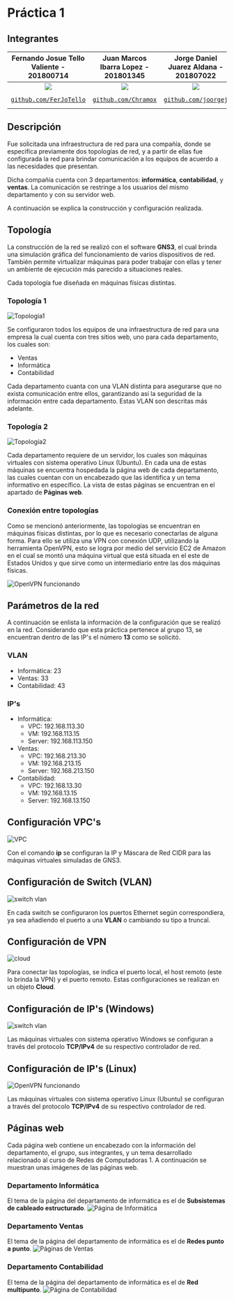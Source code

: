 # Práctica 1

## Integrantes
| Fernando Josue Tello Valiente - 201800714 | Juan Marcos Ibarra Lopez - 201801345 | Jorge Daniel Juarez Aldana - 201807022 | Jose Carlos Jimenez - 201801195 |
|:-------------------------------------------------------------------------------:|:----------------------------------------------------------------------------:|:----------------------------------------------------------------------------------:|:----------------------------------------------------------------------------------:|
| [![](https://github.com/FerJoTello.png?size=150)](https://github.com/FerJoTello)    | [![](https://github.com/Chramox.png?size=150)](https://github.com/Chramox)   | [![](https://github.com/joorgej.png?size=150)](https://github.com/joorgej)   | [![](https://github.com/Jose-Carlos-Jimenez.png?size=150)](https://github.com/Jose-Carlos-Jimenez)   |
| <a href="https://github.com/FerJoTello" target="_blank">`github.com/FerJoTello`</a> | <a href="https://github.com/Chramox" target="_blank">`github.com/Chramox`</a> | <a href="https://github.com/joorgej" target="_blank">`github.com/joorgej`</a> | <a href="https://github.com/Jose-Carlos-Jimenez" target="_blank">`github.com/Jose-Carlos-Jimenez`</a> |


## Descripción
Fue solicitada una infraestructura de red para una compañía, donde se especifica previamente dos topologías de red, y a partir de ellas fue configurada la red para brindar comunicación a los equipos de acuerdo a las necesidades que presentan.

Dicha compañía cuenta con 3 departamentos: **informática**, **contabilidad**, y **ventas**. La comunicación se restringe a los usuarios del mismo departamento y con su servidor web.

A continuación se explica la construcción y configuración realizada.

## Topología
La construcción de la red se realizó con el software **GNS3**, el cual brinda una simulación gráfica del funcionamiento de varios dispositivos de red. También permite virtualizar máquinas para poder trabajar con ellas y tener un ambiente de ejecución más parecido a situaciones reales.

Cada topología fue diseñada en máquinas físicas distintas.

### Topología 1
![Topología1](https://cdn.discordapp.com/attachments/694808399358984302/819367861164310628/unknown.png)

Se configuraron todos los equipos de una infraestructura de red para una empresa la cual cuenta con tres sitios web, uno para cada departamento, los cuales son: 
- Ventas
- Informática
- Contabilidad

Cada departamento cuanta con una VLAN distinta para asegurarse que no exista comunicación entre ellos, garantizando así la seguridad de la información entre cada departamento. Estas VLAN son descritas más adelante.

### Topología 2
![Topología2](https://media.discordapp.net/attachments/733900007299874866/819375413125709845/unknown.png?width=895&height=373)

Cada departamento requiere de un servidor, los cuales son máquinas virtuales con sistema operativo Linux (Ubuntu). En cada una de estas máquinas se encuentra hospedada la página web de cada departamento, las cuales cuentan con un encabezado que las identifica y un tema informativo en específico. La vista de estas páginas se encuentran en el apartado de **Páginas web**.

### Conexión entre topologías
Como se mencionó anteriormente, las topologías se encuentran en máquinas físicas distintas, por lo que es necesario conectarlas de alguna forma. Para ello se utiliza una VPN con conexión UDP, utilizando la herramienta OpenVPN, esto se logra por medio del servicio EC2 de Amazon en el cual se montó una máquina virtual que está situada en el este de Estados Unidos y que sirve como un intermediario entre las dos máquinas físicas.

![OpenVPN funcionando](https://media.discordapp.net/attachments/733900007299874866/819375840232079380/unknown.png?width=335&height=574)


## Parámetros de la red
A continuación se enlista la información de la configuración que se realizó en la red. Considerando que esta práctica pertenece al grupo 13, se encuentran dentro de las IP's el número **13** como se solicitó.
### VLAN
- Informática: 23
- Ventas: 33
- Contabilidad: 43
### IP's
- Informática: 
	- VPC: 192.168.113.30
	- VM: 192.168.113.15
	- Server: 192.168.113.150
- Ventas: 
	- VPC: 192.168.213.30
	- VM: 192.168.213.15
	- Server: 192.168.213.150
- Contabilidad: 
	- VPC: 192.168.13.30
	- VM: 192.168.13.15
	- Server: 192.168.13.150

## Configuración VPC's
![VPC](https://media.discordapp.net/attachments/694808399358984302/819378952345878548/unknown.png?width=541&height=243)

Con el comando **ip** se configuran la IP y Máscara de Red CIDR para las máquinas virtuales simuladas de GNS3.
## Configuración de Switch (VLAN)
![switch vlan](https://cdn.discordapp.com/attachments/733900007299874866/819377300301807666/unknown.png)

En cada switch se configuraron los puertos Ethernet según correspondiera, ya sea añadiendo el puerto a una **VLAN** o cambiando su tipo a truncal.

## Configuración de VPN
![cloud](https://cdn.discordapp.com/attachments/694808399358984302/819380871140081674/unknown.png)

Para conectar las topologías, se indica el puerto local, el host remoto (este lo brinda la VPN) y el puerto remoto. Estas configuraciones se realizan en un objeto **Cloud**.

## Configuración de IP's (Windows)
![switch vlan](https://media.discordapp.net/attachments/694808399358984302/819380445942382662/unknown.png?width=669&height=502)

Las máquinas virtuales con sistema operativo Windows se configuran a través del protocolo **TCP/IPv4** de su respectivo controlador de red.

## Configuración de IP's (Linux)
![OpenVPN funcionando](https://media.discordapp.net/attachments/733900007299874866/819381627615969300/unknown.png?width=466&height=396)

Las máquinas virtuales con sistema operativo Linux (Ubuntu) se configuran a través del protocolo **TCP/IPv4** de su respectivo controlador de red.

## Páginas web
Cada página web contiene un encabezado con la información del departamento, el grupo, sus integrantes, y un tema desarrollado relacionado al curso de Redes de Computadoras 1. A continuación se muestran unas imágenes de las páginas web.
### Departamento Informática
El tema de la página del departamento de informática es el de **Subsistemas de cableado estructurado**.
![Página de Informática](https://media.discordapp.net/attachments/694808399358984302/819374109254483968/unknown.png?width=895&height=414)
### Departamento Ventas
El tema de la página del departamento de informática es el de **Redes punto a punto**.
![Páginas de Ventas](https://media.discordapp.net/attachments/694808399358984302/819374319351889940/unknown.png?width=895&height=410)
### Departamento Contabilidad
El tema de la página del departamento de informática es el de **Red multipunto**.
![Página de Contabilidad](https://media.discordapp.net/attachments/694808399358984302/819373993982296115/unknown.png?width=895&height=409)
